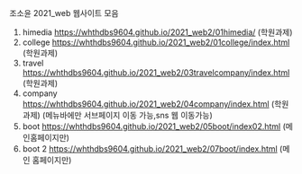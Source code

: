 조소윤
2021_web 웹사이트 모음

1. himedia https://whthdbs9604.github.io/2021_web2/01himedia/ (학원과제)
2. college https://whthdbs9604.github.io/2021_web2/01college/index.html (학원과제)
3. travel https://whthdbs9604.github.io/2021_web2/03travelcompany/index.html (학원과제)
4. company https://whthdbs9604.github.io/2021_web2/04company/index.html (학원과제)
 (메뉴바에만 서브페이지 이동 가능,sns 웹 이동가능)
5. boot https://whthdbs9604.github.io/2021_web2/05boot/index02.html (메인홈페이지만)
6. boot 2 https://whthdbs9604.github.io/2021_web2/07boot/index.html (메인 홈페이지만)
